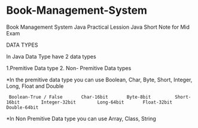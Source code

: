 # Book-Management-System
Book Management System Java Practical Lession
Java Short Note for Mid Exam


DATA TYPES

In Java Data Type have 2 data types
 
  1.Premitive Data type
  2. Non- Premitive Data types
  
  *In the premitive data type you can use  Boolean, Char, Byte, Short, Integer, Long, Float and Double
  
     Boolean-True / False       Char-16bit       Byte-8bit         Short-16bit        Integer-32bit        Long-64bit       Float-32bit       Double-64bit
  
  *In Non Premitive Data type you can use  Array, Class, String
